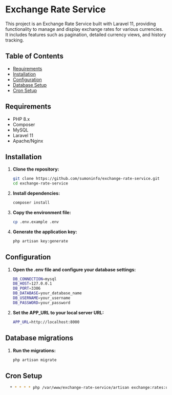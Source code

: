 # Exchange Rate Service

This project is an Exchange Rate Service built with Laravel 11, providing functionality to manage and display exchange
rates for various currencies. It includes features such as pagination, detailed currency views, and history tracking.

## Table of Contents

- [Requirements](#requirements)
- [Installation](#installation)
- [Configuration](#configuration)
- [Database Setup](#database-setup)
- [Cron Setup](#cron-setup)

## Requirements

- PHP 8.x
- Composer
- MySQL
- Laravel 11
- Apache/Nginx

## Installation

1. **Clone the repository:**

   ```bash
   git clone https://github.com/sumoninfo/exchange-rate-service.git
   cd exchange-rate-service
2. **Install dependencies:**

   ```bash
   composer install
3. **Copy the environment file:**

    ```bash
    cp .env.example .env
4. **Generate the application key:**

    ```bash
    php artisan key:generate

## Configuration

1. **Open the .env file and configure your database settings:**
    ```bash
    DB_CONNECTION=mysql
    DB_HOST=127.0.0.1
    DB_PORT=3306
    DB_DATABASE=your_database_name
    DB_USERNAME=your_username
    DB_PASSWORD=your_password
2. **Set the APP_URL to your local server URL:**
    ```bash
    APP_URL=http://localhost:8000

## Database migrations

1. **Run the migrations:**
      ```bash
    php artisan migrate

## Cron Setup

  ```bash
    * * * * * php /var/www/exchange-rate-service/artisan exchange:rates:update >> /dev/null 2>&1
